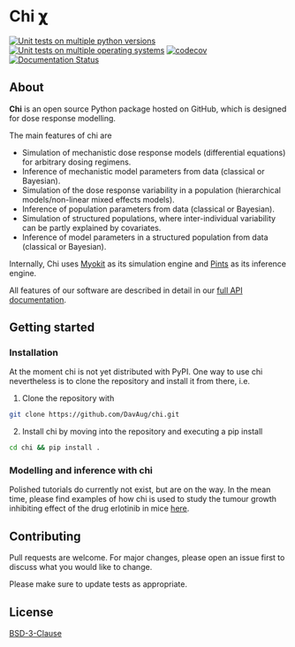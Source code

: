 # Chi 𝞆

[![Unit tests on multiple python versions](https://github.com/DavAug/chi/workflows/Unit%20tests%20(python%20versions)/badge.svg)](https://github.com/DavAug/chi/actions)
[![Unit tests on multiple operating systems](https://github.com/DavAug/chi/workflows/Unit%20tests%20(OS%20versions)/badge.svg)](https://github.com/DavAug/chi/actions)
[![codecov](https://codecov.io/gh/DavAug/chi/branch/main/graph/badge.svg)](https://codecov.io/gh/DavAug/chi)
[![Documentation Status](https://readthedocs.org/projects/chi/badge/?version=latest)](https://chi.readthedocs.io/en/latest/?badge=latest)

## About

**Chi** is an open source Python package hosted on GitHub,
which is designed for dose response modelling.

The main features of chi are

- Simulation of mechanistic dose response models (differential equations) for arbitrary dosing regimens.
- Inference of mechanistic model parameters from data (classical or Bayesian).
- Simulation of the dose response variability in a population
    (hierarchical models/non-linear mixed effects models).
- Inference of population parameters from data (classical or Bayesian).
- Simulation of structured populations, where inter-individual variability can
    be partly explained by covariates.
- Inference of model parameters in a structured population from data
    (classical or Bayesian).
    
Internally, Chi uses [Myokit](https://github.com/MichaelClerx/myokit) as its simulation engine and [Pints](https://github.com/pints-team/pints) as its inference engine.

All features of our software are described in detail in our
[full API documentation](https://chi.readthedocs.io/en/latest/).

## Getting started
### Installation
At the moment chi is not yet distributed with PyPI. One way to use chi
nevertheless is to clone the repository and install it from there, i.e. 
1. Clone the repository with
```bash
git clone https://github.com/DavAug/chi.git
```
2. Install chi by moving into the repository and executing a pip install
```bash
cd chi && pip install .
```

### Modelling and inference with chi
Polished tutorials do currently not exist, but are on the way. In the mean time, please find examples of how chi is 
used to study the tumour growth inhibiting effect of the drug erlotinib in mice [here](https://github.com/DavAug/chi/tree/main/analysis).

## Contributing
Pull requests are welcome. For major changes, please open an issue first to discuss what you would like to change.

Please make sure to update tests as appropriate.

## License
[BSD-3-Clause](https://opensource.org/licenses/BSD-3-Clause)
